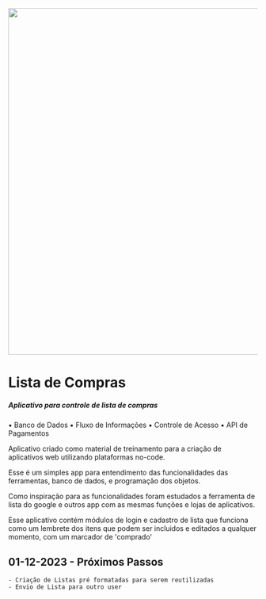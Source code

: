 <div align=center>
<img src="https://github.com/MarcioPinheiroGit/Lista-de-Compras/assets/148674272/54ff516b-105c-49a5-85b2-8a70618a133b.png" width="700">
</div>

# Lista de Compras
##### Aplicativo para controle de lista de compras
▪️ Banco de Dados ▪️ Fluxo de Informações ▪️ Controle de Acesso ▪️ API de Pagamentos

Aplicativo criado como material de treinamento para a criação de aplicativos web utilizando plataformas no-code.

Esse é um simples app para entendimento das funcionalidades das ferramentas, banco de dados, e programação dos objetos.

Como inspiração para as funcionalidades foram estudados a ferramenta de lista do google e outros app com as mesmas funções e lojas de aplicativos.

Esse aplicativo contém módulos de login e cadastro de lista que funciona como um lembrete dos itens que podem ser incluidos e editados a qualquer momento, com um marcador de 'comprado'


## 01-12-2023 - Próximos Passos
    - Criação de Listas pré formatadas para serem reutilizadas
    - Envio de Lista para outro user


    

  
